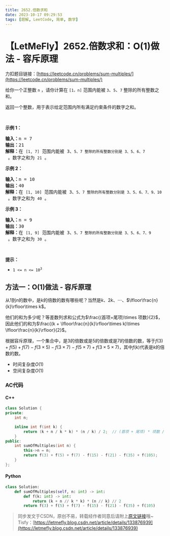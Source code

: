 ```yaml
---
title: 2652.倍数求和
date: 2023-10-17 09:29:53
tags: [题解, LeetCode, 简单, 数学]
---
```


# 【LetMeFly】2652.倍数求和：O(1)做法 - 容斥原理

力扣题目链接：[https://leetcode.cn/problems/sum-multiples/](https://leetcode.cn/problems/sum-multiples/)

<p>给你一个正整数 <code>n</code> ，请你计算在 <code>[1，n]</code> 范围内能被 <code>3</code>、<code>5</code>、<code>7</code> 整除的所有整数之和。</p>

<p>返回一个整数，用于表示给定范围内所有满足约束条件的数字之和。</p>

<p>&nbsp;</p>

<p><strong>示例 1：</strong></p>

<pre><strong>输入：</strong>n = 7
<strong>输出：</strong>21
<strong>解释：</strong>在 <code>[1, 7]</code> 范围内能被 3、<code>5、</code><code>7 整除的所有整数分别是</code><code> 3、5、6、7</code> 。数字之和为 <code>21</code> 。
</pre>

<p><strong>示例 2：</strong></p>

<pre><strong>输入：</strong>n = 10
<strong>输出：</strong>40
<strong>解释：</strong>在 <code>[1, 10]</code> 范围内能被 3、<code>5、</code><code>7 整除的所有整数分别是</code><code> 3、5、6、7、9、10</code> 。数字之和为 <code>40</code> 。
</pre>

<p><strong>示例 3：</strong></p>

<pre><strong>输入：</strong>n = 9
<strong>输出：</strong>30
<strong>解释：</strong>在 <code>[1, 9]</code> 范围内能被 3、<code>5、</code><code>7 整除的所有整数分别是</code><code> 3、5、6、7、9</code> 。数字之和为 <code>30</code> 。
</pre>

<p>&nbsp;</p>

<p><strong>提示：</strong></p>

<ul>
	<li><code>1 &lt;= n &lt;= 10<sup>3</sup></code></li>
</ul>


    
## 方法一：O(1)做法 - 容斥原理

从$1$到$n$的数中，是$k$的倍数的数有哪些呢？当然是$k$、$2k$、$\cdots$、$\lfloor\frac{n}{k}\rfloor\times k$。

他们的和为多少呢？等差数列求和公式为$\frac{(首项+尾项)\times 项数}{2}$，因此他们的和为$\frac{(k + \lfloor\frac{n}{k}\rfloor\times k)\times \lfloor\frac{n}{k}\rfloor}{2}$。

根据容斥原理，一个集合中，是$3$的倍数或是$5$的倍数或是$7$的倍数的数，等于$f(3) + f(5) + f(7) - f(3\times5) - f(3\times 7) - f(5\times 7) + f(3\times 5\times 7)$，其中$f(k)$代表是$k$的倍数的数。

+ 时间复杂度$O(1)$
+ 空间复杂度$O(1)$

### AC代码

#### C++

```cpp
class Solution {
private:
    int n;

    inline int f(int k) {
        return (k + n / k * k) * (n / k) / 2;  // (首项 + 尾项) * 项数 / 2
    }
public:
    int sumOfMultiples(int n) {
        this->n = n;
        return f(3) + f(5) + f(7) - f(15) - f(21) - f(35) + f(105);
    }
};
```

#### Python

```python
class Solution:
    def sumOfMultiples(self, n: int) -> int:
        def f(k: int) -> int:
            return (k + n // k * k) * (n // k) // 2
        return f(3) + f(5) + f(7) - f(15) - f(21) - f(35) + f(105)
```

> 同步发文于CSDN，原创不易，转载经作者同意后请附上[原文链接](https://blog.letmefly.xyz/2023/10/17/LeetCode%202652.%E5%80%8D%E6%95%B0%E6%B1%82%E5%92%8C/)哦~
> Tisfy：[https://letmefly.blog.csdn.net/article/details/133876939](https://letmefly.blog.csdn.net/article/details/133876939)
